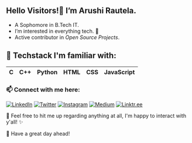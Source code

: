 ##  Hello Visitors!👋 I’m Arushi Rautela. 

- A Sophomore in B.Tech IT.
- I’m interested in everything tech. 👀 
- Active contributor in _Open Source Projects_. 

## 🌱 Techstack I'm familiar with: 

C | C++ | Python | HTML | CSS | JavaScript 
--|-----|--------|------|-----|-----------

### 📫 Connect with me here:
[![LinkedIn](https://i.imgur.com/njM8EwC.png)](https://www.linkedin.com/in/arushirautela/)
[![Twitter](https://i.imgur.com/U7oeip9.png)](https://twitter.com/dathustlingchic)
[![Instagram](https://i.imgur.com/C6l3vZN.png)](https://www.instagram.com/hapikid_/)
[![Medium](https://i.imgur.com/1LHmIi0.png)](https://prettylittleminds.medium.com/)
[![Linktr.ee](https://i.imgur.com/YgrGsvq.png)](https://linktr.ee/ArushiRautela)


💬 Feel free to hit me up regarding anything at all, I'm happy to interact with y'all! ✨


🌈 Have a great day ahead!


